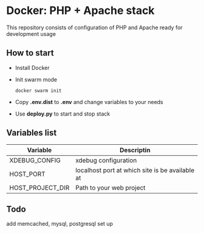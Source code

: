 # Docker: PHP + Apache stack
This repository consists of configuration of PHP and Apache ready for development usage

## How to start
* Install Docker
* Init swarm mode

    `docker swarm init`

* Copy **.env.dist** to **.env** and change variables to your needs
* Use **deploy.py** to start and stop stack

## Variables list
|Variable|Descriptin|
-|-
XDEBUG_CONFIG|xdebug configuration
HOST_PORT|localhost port at which site is be available at
HOST_PROJECT_DIR|Path to your web project

## Todo
add memcached, mysql, postgresql set up